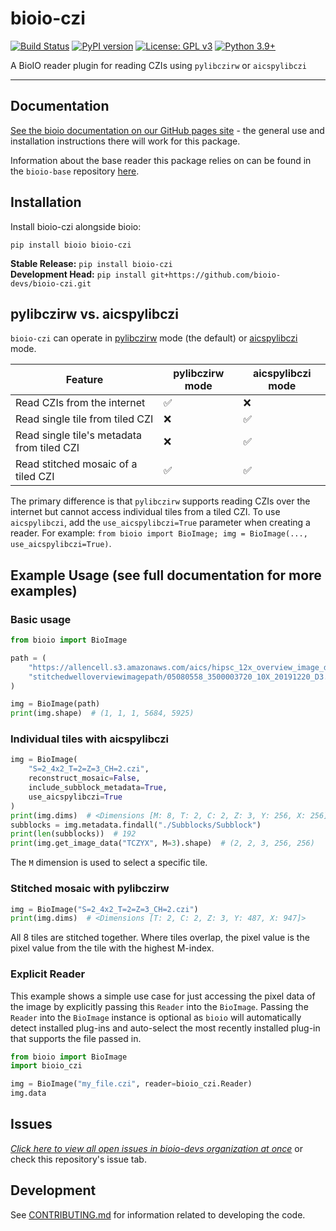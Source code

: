 # bioio-czi

[![Build Status](https://github.com/bioio-devs/bioio-czi/actions/workflows/ci.yml/badge.svg)](https://github.com/bioio-devs/bioio-czi/actions)
[![PyPI version](https://badge.fury.io/py/bioio-czi.svg)](https://badge.fury.io/py/bioio-czi)
[![License: GPL v3](https://img.shields.io/badge/License-GPLv3-blue.svg)](https://www.gnu.org/licenses/gpl-3.0)
[![Python 3.9+](https://img.shields.io/badge/python-3.9,3.10,3.11-blue.svg)](https://www.python.org/downloads/release/python-390/)

A BioIO reader plugin for reading CZIs using `pylibczirw` or `aicspylibczi`

---


## Documentation

[See the bioio documentation on our GitHub pages site](https://bioio-devs.github.io/bioio/OVERVIEW.html) - the general use and installation instructions there will work for this package.

Information about the base reader this package relies on can be found in the `bioio-base` repository [here](https://github.com/bioio-devs/bioio-base).

## Installation

Install bioio-czi alongside bioio:

`pip install bioio bioio-czi`

**Stable Release:** `pip install bioio-czi`<br>
**Development Head:** `pip install git+https://github.com/bioio-devs/bioio-czi.git`

## pylibczirw vs. aicspylibczi
`bioio-czi` can operate in [pylibczirw](https://github.com/ZEISS/pylibczirw) mode (the default) or [aicspylibczi](https://github.com/AllenCellModeling/aicspylibczi) mode.

| Feature | pylibczirw mode | aicspylibczi mode |
|--|--|--|
| Read CZIs from the internet | ✅ | ❌ |
| Read single tile from tiled CZI | ❌ | ✅ |
| Read single tile's metadata from tiled CZI | ❌ | ✅ |
| Read stitched mosaic of a tiled CZI | ✅ | ✅ |

The primary difference is that `pylibczirw` supports reading CZIs over the internet but cannot access individual tiles from a tiled CZI. To use `aicspylibczi`, add the `use_aicspylibczi=True` parameter when creating a reader. For example: `from bioio import BioImage; img = BioImage(..., use_aicspylibczi=True)`.

## Example Usage (see full documentation for more examples)

### Basic usage
```python
from bioio import BioImage

path = (
    "https://allencell.s3.amazonaws.com/aics/hipsc_12x_overview_image_dataset/"
    "stitchedwelloverviewimagepath/05080558_3500003720_10X_20191220_D3.czi"
)

img = BioImage(path)
print(img.shape)  # (1, 1, 1, 5684, 5925)
```

### Individual tiles with aicspylibczi
```python
img = BioImage(
    "S=2_4x2_T=2=Z=3_CH=2.czi",
    reconstruct_mosaic=False,
    include_subblock_metadata=True,
    use_aicspylibczi=True
)
print(img.dims)  # <Dimensions [M: 8, T: 2, C: 2, Z: 3, Y: 256, X: 256]>
subblocks = img.metadata.findall("./Subblocks/Subblock")
print(len(subblocks))  # 192
print(img.get_image_data("TCZYX", M=3).shape)  # (2, 2, 3, 256, 256)
```
The `M` dimension is used to select a specific tile.

### Stitched mosaic with pylibczirw
```python
img = BioImage("S=2_4x2_T=2=Z=3_CH=2.czi")
print(img.dims)  # <Dimensions [T: 2, C: 2, Z: 3, Y: 487, X: 947]>
```
All 8 tiles are stitched together. Where tiles overlap, the pixel value is the pixel value from the tile with the highest M-index.

### Explicit Reader
This example shows a simple use case for just accessing the pixel data of the image
by explicitly passing this `Reader` into the `BioImage`. Passing the `Reader` into
the `BioImage` instance is optional as `bioio` will automatically detect installed
plug-ins and auto-select the most recently installed plug-in that supports the file
passed in.
```python
from bioio import BioImage
import bioio_czi

img = BioImage("my_file.czi", reader=bioio_czi.Reader)
img.data
```

## Issues
[_Click here to view all open issues in bioio-devs organization at once_](https://github.com/search?q=user%3Abioio-devs+is%3Aissue+is%3Aopen&type=issues&ref=advsearch) or check this repository's issue tab.


## Development

See [CONTRIBUTING.md](CONTRIBUTING.md) for information related to developing the code.
